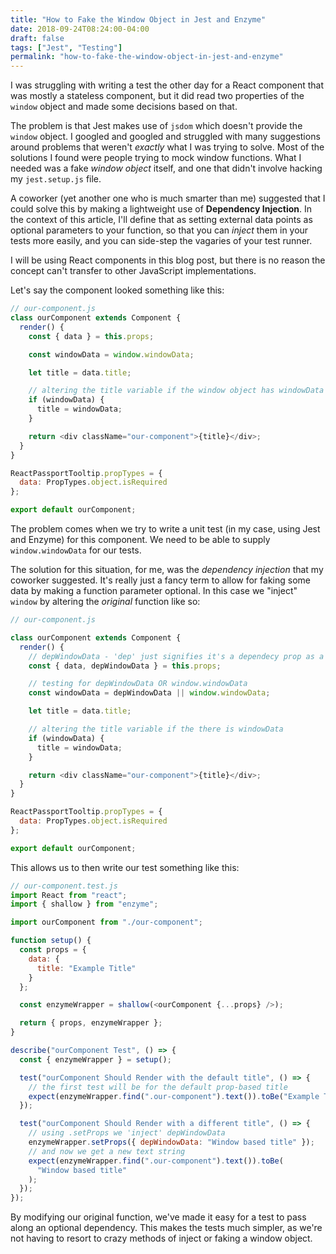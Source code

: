 ```yaml
---
title: "How to Fake the Window Object in Jest and Enzyme"
date: 2018-09-24T08:24:00-04:00
draft: false
tags: ["Jest", "Testing"]
permalink: "how-to-fake-the-window-object-in-jest-and-enzyme"
---
```


I was struggling with writing a test the other day for a React component that was mostly a stateless component, but it did read two properties of the `window` object and made some decisions based on that.

The problem is that Jest makes use of `jsdom` which doesn't provide the `window` object. I googled and googled and struggled with many suggestions around problems that weren't _exactly_ what I was trying to solve. Most of the solutions I found were people trying to mock window functions. What I needed was a fake _window object_ itself, and one that didn't involve hacking my `jest.setup.js` file.

A coworker (yet another one who is much smarter than me) suggested that I could solve this by making a lightweight use of **Dependency Injection**. In the context of this article, I'll define that as setting external data points as optional parameters to your function, so that you can _inject_ them in your tests more easily, and you can side-step the vagaries of your test runner.

I will be using React components in this blog post, but there is no reason the concept can't transfer to other JavaScript implementations.

Let's say the component looked something like this:

```javascript
// our-component.js
class ourComponent extends Component {
  render() {
    const { data } = this.props;

    const windowData = window.windowData;

    let title = data.title;

    // altering the title variable if the window object has windowData
    if (windowData) {
      title = windowData;
    }

    return <div className="our-component">{title}</div>;
  }
}

ReactPassportTooltip.propTypes = {
  data: PropTypes.object.isRequired
};

export default ourComponent;
```

The problem comes when we try to write a unit test (in my case, using Jest and Enzyme) for this component. We need to be able to supply `window.windowData` for our tests.

The solution for this situation, for me, was the _dependency injection_ that my coworker suggested. It's really just a fancy term to allow for faking some data by making a function parameter optional. In this case we "inject" `window` by altering the _original_ function like so:

```javascript
// our-component.js

class ourComponent extends Component {
  render() {
    // depWindowData - 'dep' just signifies it's a dependecy prop as a convention
    const { data, depWindowData } = this.props;

    // testing for depWindowData OR window.windowData
    const windowData = depWindowData || window.windowData;

    let title = data.title;

    // altering the title variable if the there is windowData
    if (windowData) {
      title = windowData;
    }

    return <div className="our-component">{title}</div>;
  }
}

ReactPassportTooltip.propTypes = {
  data: PropTypes.object.isRequired
};

export default ourComponent;
```

This allows us to then write our test something like this:

```javascript
// our-component.test.js
import React from "react";
import { shallow } from "enzyme";

import ourComponent from "./our-component";

function setup() {
  const props = {
    data: {
      title: "Example Title"
    }
  };

  const enzymeWrapper = shallow(<ourComponent {...props} />);

  return { props, enzymeWrapper };
}

describe("ourComponent Test", () => {
  const { enzymeWrapper } = setup();

  test("ourComponent Should Render with the default title", () => {
    // the first test will be for the default prop-based title
    expect(enzymeWrapper.find(".our-component").text()).toBe("Example Title");
  });

  test("ourComponent Should Render with a different title", () => {
    // using .setProps we 'inject' depWindowData
    enzymeWrapper.setProps({ depWindowData: "Window based title" });
    // and now we get a new text string
    expect(enzymeWrapper.find(".our-component").text()).toBe(
      "Window based title"
    );
  });
});
```

By modifying our original function, we've made it easy for a test to pass along an optional dependency. This makes the tests much simpler, as we're not having to resort to crazy methods of inject or faking a window object.
